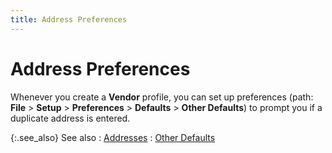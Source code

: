 ```yaml
---
title: Address Preferences
---
```


# Address Preferences


Whenever you create a **Vendor**  profile, you can set up preferences (path: **File** > **Setup** > **Preferences** > **Defaults** > **Other Defaults**) to prompt you if a  duplicate address is entered.


{:.see_also}
See also
: [Addresses]({{site.mv_baseurl}}/vendor-details/vendor-addresses/address_contact_return_contents_vendors_content.html)
: [Other  Defaults]({{site.mv_baseurl}}/vendor-flow-control-and-defaults/other_defaults_vendors_content.html)
